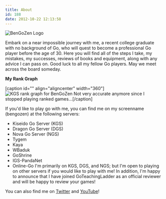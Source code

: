 ```yaml
---
title: About
id: 188
date: 2012-10-22 12:13:58
---
```


![BenGoZen Logo](http://www.bengozen.com/wp-content/uploads/2012/10/bengozen-logo-709x1024.jpg "BenGoZen Logo")

Embark on a near impossible journey with me, a recent college graduate with no background of Go, who will quest to become a professional Go player before the age of 30\. Here you will find all of the steps I take, my mistakes, my successes, reviews of books and equipment, along with any advice I can pass on. Good luck to all my fellow Go players. May we meet across the board someday.

**My Rank Graph**

[caption id="" align="aligncenter" width="360"]![KGS rank graph for BenGoZen](http://www.gokgs.com/servlet/graph/bengozen-en_US.png) Not very accurate anymore since I stopped playing ranked games...[/caption]

If you'd like to play go with me, you can find me on my screenname (bengozen) at the following servers:

*   Kiseido Go Server (KGS)
*   Dragon Go Server (DGS)
*   Nova Go Server (NGS)
*   Tygem
*   Kaya
*   WBaduk
*   GoShrine
*   IGS-PandaNet
*   Online-Go
I'm primarily on KGS, DGS, and NGS; but I'm open to playing on other servers if you would like to play with me! In addition, I'm happy to announce that I have joined GoTeachingLadder as an official reviewer and will be happy to review your games!

You can also find me on [Twitter](http://www.twitter.com/bengozen) and [YouTube](http://www.youtube.com/bengozen)!